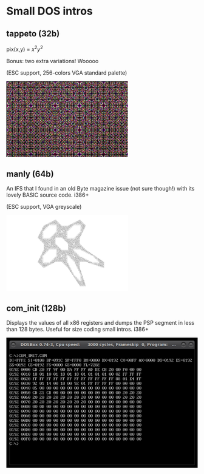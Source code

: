 # Small DOS intros 

## tappeto (32b)
pix(x,y) = $x^2y^2$

Bonus: two extra variations! Wooooo

(ESC support, 256-colors VGA standard palette)

![tappeto, DOSBox](./32b/tappeto/tappeto.png)

## manly (64b)
An IFS that I found in an old Byte magazine issue (not sure though!) with its lovely BASIC source code. i386+

(ESC support, VGA greyscale)

![manly, DOSBox](./64b/manly/manly.png)

## com_init (128b)
Displays the values of all x86 registers and dumps the PSP segment in less than 128 bytes. Useful for size coding small intros. i386+

![com_init, DOSBox](./128b/com-startup/com_init.png)
